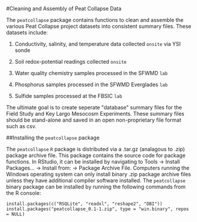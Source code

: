 #Cleaning and Assembly of Peat Collapse Data

The `peatcollapse` package contains functions to clean and assemble the various Peat Collapse project datasets into consistent summary files. These datasets include:

1. Conductivity, salinity, and temperature data collected `onsite` via YSI sonde 

2. Soil redox-potential readings collected `onsite`

3. Water quality chemistry samples processed in the SFWMD `lab`

4. Phosphorus samples processed in the SFWMD Everglades `lab`

5. Sulfide samples processed at the FBSIC `lab`

The ultimate goal is to create seperate "database" summary files for the Field Study and Key Largo Mesocosm Experiments. These summary files should be stand-alone and saved in an open non-proprietary file format such as csv. 


##Installing the `peatcollapse` package

The `peatcollapse` `R` package is distributed via a .tar.gz (analagous to .zip) package archive file. This package contains the source code for package functions. In RStudio, it can be installed by navigating to Tools -> Install Packages... -> Install from: -> Package Archive File. Computers running the Windows operating system can only install binary .zip package archive files unless they have additional compiler software installed. The `peatcollapse` binary package can be installed by running the following commands from the R console:

```{r eval=FALSE}
install.packages(c("RSQLite", "readxl", "reshape2", "DBI"))
install.packages("peatcollapse_0.1-1.zip", type = "win.binary", repos = NULL)
```